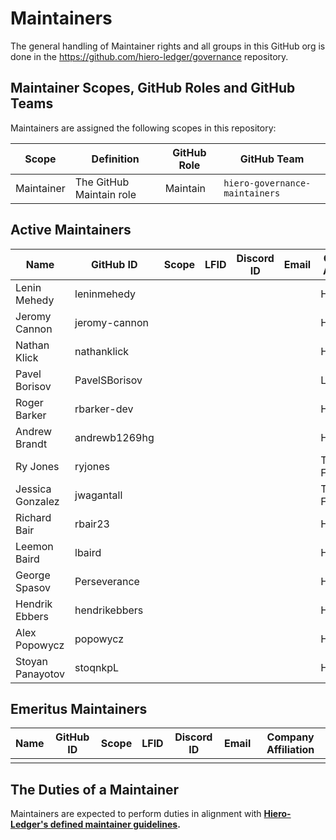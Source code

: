 # Maintainers

The general handling of Maintainer rights and all groups in this GitHub org is done in the https://github.com/hiero-ledger/governance repository.

## Maintainer Scopes, GitHub Roles and GitHub Teams

Maintainers are assigned the following scopes in this repository:

| Scope      | Definition               | GitHub Role | GitHub Team                        |
| ---------- | ------------------------ | ----------- | ---------------------------------- |
| Maintainer | The GitHub Maintain role | Maintain    | `hiero-governance-maintainers` |

## Active Maintainers

<!-- Please keep this sorted alphabetically by github -->

| Name             | GitHub ID     | Scope | LFID | Discord ID | Email | Company Affiliation  |
|----------------- | ------------- | ----- | ---- | ---------- | ----- | -------------------- |
| Lenin Mehedy     | leninmehedy   |       |      |            |       | Hashgraph            |
| Jeromy Cannon    | jeromy-cannon |       |      |            |       | Hashgraph            |
| Nathan Klick     | nathanklick   |       |      |            |       | Hashgraph            |
| Pavel Borisov    | PavelSBorisov |       |      |            |       | LimeChain            |
| Roger Barker     | rbarker-dev   |       |      |            |       | Hashgraph            |
| Andrew Brandt    | andrewb1269hg |       |      |            |       | Hashgraph            |
| Ry Jones         | ryjones       |       |      |            |       | The Linux Foundation |
| Jessica Gonzalez | jwagantall    |       |      |            |       | The Linux Foundation |
| Richard Bair     | rbair23       |       |      |            |       | Hashgraph            |
| Leemon Baird     | lbaird        |       |      |            |       | Hashgraph            |
| George Spasov    | Perseverance  |       |      |            |       | Hashgraph            |
| Hendrik Ebbers   | hendrikebbers |       |      |            |       | Hashgraph            |
| Alex Popowycz    | popowycz      |       |      |            |       | Hashgraph            |
| Stoyan Panayotov | stoqnkpL      |       |      |            |       | Hashgraph            |


## Emeritus Maintainers

| Name | GitHub ID | Scope | LFID | Discord ID | Email | Company Affiliation |
|----- | --------- | ----- | ---- | ---------- | ----- | ------------------- |
|      |           |       |      |            |       |                     |

## The Duties of a Maintainer

Maintainers are expected to perform duties in alignment with **[Hiero-Ledger's defined maintainer guidelines](https://github.com/hiero-ledger/governance/blob/main/roles-and-groups.md#maintainers).**
